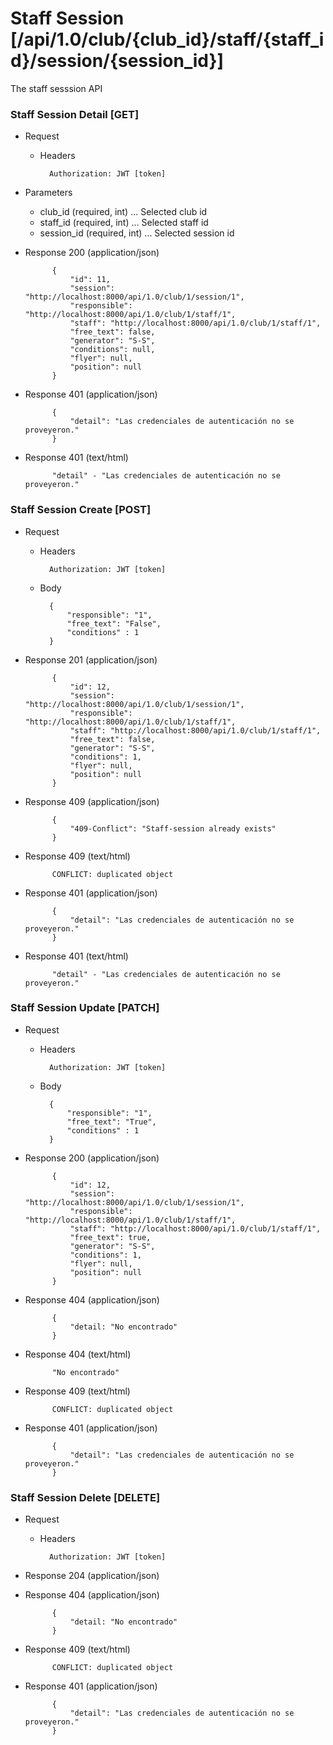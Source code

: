 # Staff Session [/api/1.0/club/{club_id}/staff/{staff_id}/session/{session_id}]

The staff sesssion API

### Staff Session Detail [GET]

+ Request
    + Headers

            Authorization: JWT [token]

+ Parameters
    + club_id (required, int) ... Selected club id
    + staff_id (required, int) ... Selected staff id
    + session_id (required, int) ... Selected session id
    
            
+ Response 200 (application/json)

            {
                "id": 11,
                "session": "http://localhost:8000/api/1.0/club/1/session/1",
                "responsible": "http://localhost:8000/api/1.0/club/1/staff/1",
                "staff": "http://localhost:8000/api/1.0/club/1/staff/1",
                "free_text": false,
                "generator": "S-S",
                "conditions": null,
                "flyer": null,
                "position": null
            }

+ Response 401 (application/json)

            {
                "detail": "Las credenciales de autenticación no se proveyeron."
            }

+ Response 401 (text/html)

            "detail" - "Las credenciales de autenticación no se proveyeron."

### Staff Session Create [POST]

+ Request
    + Headers
    
            Authorization: JWT [token]

    + Body
        
            {
                "responsible": "1",
                "free_text": "False",
                "conditions" : 1
            }
            
+ Response 201 (application/json)

            {
                "id": 12,
                "session": "http://localhost:8000/api/1.0/club/1/session/1",
                "responsible": "http://localhost:8000/api/1.0/club/1/staff/1",
                "staff": "http://localhost:8000/api/1.0/club/1/staff/1",
                "free_text": false,
                "generator": "S-S",
                "conditions": 1,
                "flyer": null,
                "position": null
            }
+ Response 409 (application/json)

            {
                "409-Conflict": "Staff-session already exists"
            }
+ Response 409 (text/html)

            CONFLICT: duplicated object


+ Response 401 (application/json)

            {
                "detail": "Las credenciales de autenticación no se proveyeron."
            }

+ Response 401 (text/html)

            "detail" - "Las credenciales de autenticación no se proveyeron."

### Staff Session Update [PATCH]

+ Request
    + Headers
    
            Authorization: JWT [token]

    + Body
        
            {
                "responsible": "1",
                "free_text": "True",
                "conditions" : 1
            }
            
+ Response 200 (application/json)

            {
                "id": 12,
                "session": "http://localhost:8000/api/1.0/club/1/session/1",
                "responsible": "http://localhost:8000/api/1.0/club/1/staff/1",
                "staff": "http://localhost:8000/api/1.0/club/1/staff/1",
                "free_text": true,
                "generator": "S-S",
                "conditions": 1,
                "flyer": null,
                "position": null
            }

+ Response 404 (application/json)

            {
                "detail: "No encontrado"
            }

+ Response 404 (text/html)

            "No encontrado"

+ Response 409 (text/html)

            CONFLICT: duplicated object


+ Response 401 (application/json)

            {
                "detail": "Las credenciales de autenticación no se proveyeron."
            }

### Staff Session Delete [DELETE]

+ Request
    + Headers
    
            Authorization: JWT [token]

    
            
+ Response 204 (application/json)

            
+ Response 404 (application/json)

            {
                "detail: "No encontrado"
            }

+ Response 409 (text/html)

            CONFLICT: duplicated object


+ Response 401 (application/json)

            {
                "detail": "Las credenciales de autenticación no se proveyeron."
            }
